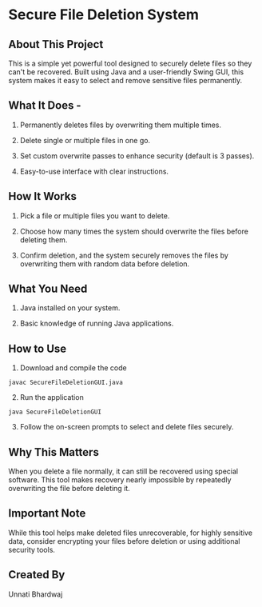 # Secure File Deletion System

## About This Project

This is a simple yet powerful tool designed to securely delete files so they can't be recovered. Built using Java and a user-friendly Swing GUI, this system makes it easy to select and remove sensitive files permanently.

## What It Does -

1. Permanently deletes files by overwriting them multiple times.

2. Delete single or multiple files in one go.

3. Set custom overwrite passes to enhance security (default is 3 passes).

4. Easy-to-use interface with clear instructions.

## How It Works

1. Pick a file or multiple files you want to delete.

2. Choose how many times the system should overwrite the files before deleting them.

3. Confirm deletion, and the system securely removes the files by overwriting them with random data before deletion.

## What You Need

1. Java installed on your system.

2. Basic knowledge of running Java applications.

## How to Use
1. Download and compile the code
```
javac SecureFileDeletionGUI.java
```
2. Run the application
```
java SecureFileDeletionGUI
```
3. Follow the on-screen prompts to select and delete files securely.
## Why This Matters

When you delete a file normally, it can still be recovered using special software. This tool makes recovery nearly impossible by repeatedly overwriting the file before deleting it.

## Important Note

While this tool helps make deleted files unrecoverable, for highly sensitive data, consider encrypting your files before deletion or using additional security tools.

## Created By
Unnati Bhardwaj

